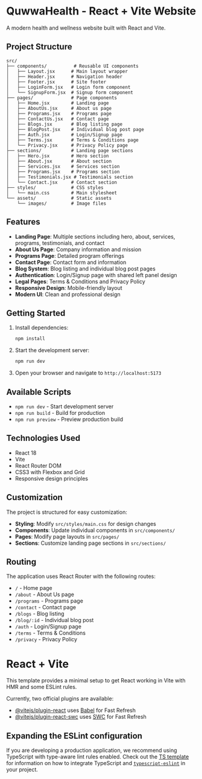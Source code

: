 # QuwwaHealth - React + Vite Website

A modern health and wellness website built with React and Vite.

## Project Structure

```
src/
├── components/          # Reusable UI components
│   ├── Layout.jsx      # Main layout wrapper
│   ├── Header.jsx      # Navigation header
│   ├── Footer.jsx      # Site footer
│   ├── LoginForm.jsx   # Login form component
│   └── SignupForm.jsx  # Signup form component
├── pages/              # Page components
│   ├── Home.jsx        # Landing page
│   ├── AboutUs.jsx     # About us page
│   ├── Programs.jsx    # Programs page
│   ├── ContactUs.jsx   # Contact page
│   ├── Blogs.jsx       # Blog listing page
│   ├── BlogPost.jsx    # Individual blog post page
│   ├── Auth.jsx        # Login/Signup page
│   ├── Terms.jsx       # Terms & Conditions page
│   └── Privacy.jsx     # Privacy Policy page
├── sections/           # Landing page sections
│   ├── Hero.jsx        # Hero section
│   ├── About.jsx       # About section
│   ├── Services.jsx    # Services section
│   ├── Programs.jsx    # Programs section
│   ├── Testimonials.jsx # Testimonials section
│   └── Contact.jsx     # Contact section
├── styles/             # CSS styles
│   └── main.css        # Main stylesheet
└── assets/             # Static assets
    └── images/         # Image files
```

## Features

- **Landing Page**: Multiple sections including hero, about, services, programs, testimonials, and contact
- **About Us Page**: Company information and mission
- **Programs Page**: Detailed program offerings
- **Contact Page**: Contact form and information
- **Blog System**: Blog listing and individual blog post pages
- **Authentication**: Login/Signup page with shared left panel design
- **Legal Pages**: Terms & Conditions and Privacy Policy
- **Responsive Design**: Mobile-friendly layout
- **Modern UI**: Clean and professional design

## Getting Started

1. Install dependencies:
   ```bash
   npm install
   ```

2. Start the development server:
   ```bash
   npm run dev
   ```

3. Open your browser and navigate to `http://localhost:5173`

## Available Scripts

- `npm run dev` - Start development server
- `npm run build` - Build for production
- `npm run preview` - Preview production build

## Technologies Used

- React 18
- Vite
- React Router DOM
- CSS3 with Flexbox and Grid
- Responsive design principles

## Customization

The project is structured for easy customization:

- **Styling**: Modify `src/styles/main.css` for design changes
- **Components**: Update individual components in `src/components/`
- **Pages**: Modify page layouts in `src/pages/`
- **Sections**: Customize landing page sections in `src/sections/`

## Routing

The application uses React Router with the following routes:

- `/` - Home page
- `/about` - About Us page
- `/programs` - Programs page
- `/contact` - Contact page
- `/blogs` - Blog listing
- `/blog/:id` - Individual blog post
- `/auth` - Login/Signup page
- `/terms` - Terms & Conditions
- `/privacy` - Privacy Policy

# React + Vite

This template provides a minimal setup to get React working in Vite with HMR and some ESLint rules.

Currently, two official plugins are available:

- [@vitejs/plugin-react](https://github.com/vitejs/vite-plugin-react/blob/main/packages/plugin-react) uses [Babel](https://babeljs.io/) for Fast Refresh
- [@vitejs/plugin-react-swc](https://github.com/vitejs/vite-plugin-react/blob/main/packages/plugin-react-swc) uses [SWC](https://swc.rs/) for Fast Refresh

## Expanding the ESLint configuration

If you are developing a production application, we recommend using TypeScript with type-aware lint rules enabled. Check out the [TS template](https://github.com/vitejs/vite/tree/main/packages/create-vite/template-react-ts) for information on how to integrate TypeScript and [`typescript-eslint`](https://typescript-eslint.io) in your project.
